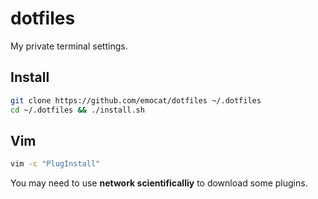 # dotfiles

My private terminal settings.

## Install

```bash
git clone https://github.com/emocat/dotfiles ~/.dotfiles
cd ~/.dotfiles && ./install.sh
```

## Vim

```bash
vim -c "PlugInstall"
```

You may need to use **network scientificalliy** to download some plugins.

